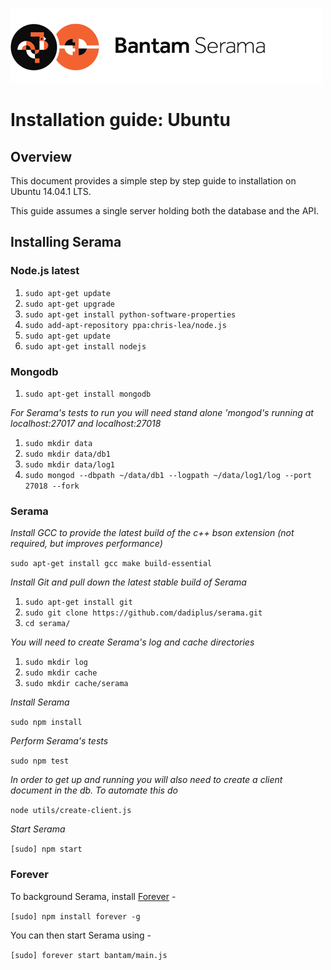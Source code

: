 ![Serama](../serama.png)

# Installation guide: Ubuntu

## Overview

This document provides a simple step by step guide to installation on Ubuntu 14.04.1 LTS.

This guide assumes a single server holding both the database and the API.

## Installing Serama

### Node.js latest

1. `sudo apt-get update`
2. `sudo apt-get upgrade`
3. `sudo apt-get install python-software-properties`
4. `sudo add-apt-repository ppa:chris-lea/node.js`
5. `sudo apt-get update`
6. `sudo apt-get install nodejs`

### Mongodb

1. `sudo apt-get install mongodb`

_For Serama's tests to run you will need stand alone 'mongod's running at localhost:27017 and localhost:27018_

1. `sudo mkdir data`
2. `sudo mkdir data/db1`
3. `sudo mkdir data/log1`
4. `sudo mongod --dbpath ~/data/db1 --logpath ~/data/log1/log --port 27018 --fork`

### Serama

_Install GCC to provide the latest build of the c++ bson extension (not required, but improves performance)_

`sudo apt-get install gcc make build-essential`

_Install Git and pull down the latest stable build of Serama_

1. `sudo apt-get install git`
2. `sudo git clone https://github.com/dadiplus/serama.git`
3. `cd serama/`

_You will need to create Serama's log and cache directories_

1. `sudo mkdir log`
2. `sudo mkdir cache`
3. `sudo mkdir cache/serama`

_Install Serama_

`sudo npm install`

_Perform Serama's tests_

`sudo npm test`

_In order to get up and running you will also need to create a client document in the db. To automate this do_

`node utils/create-client.js`

_Start Serama_

`[sudo] npm start`

### Forever

To background Serama, install [Forever](https://github.com/nodejitsu/forever) -

`[sudo] npm install forever -g`

You can then start Serama using -

`[sudo] forever start bantam/main.js`
